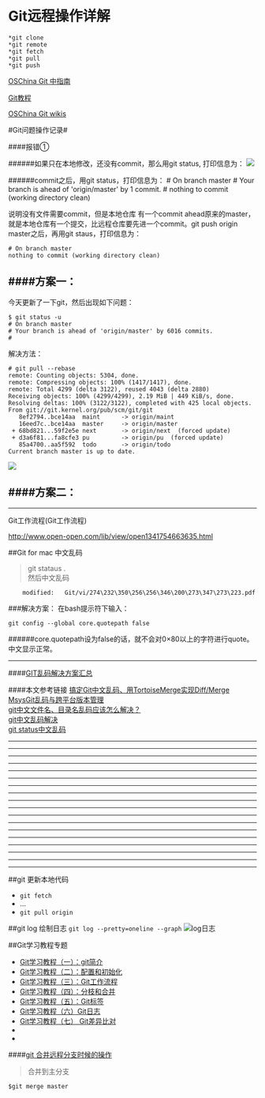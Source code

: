 Git远程操作详解
===================
  
  
[come from]:(http://www.ruanyifeng.com/blog/2014/06/git_remote.html)


	*git clone
	*git remote
	*git fetch
	*git pull
	*git push

[OSChina Git 中指南](http://git.oschina.net/progit/)


[Git教程](http://www.liaoxuefeng.com/wiki/0013739516305929606dd18361248578c67b8067c8c017b000)

[OSChina Git wikis](http://git.oschina.net/oschina/git-osc/wikis/Home)




#Git问题操作记录#

####报错①

######如果只在本地修改，还没有commit，那么用git status, 打印信息为：
![](https://raw.githubusercontent.com/xiaoyanit/xiaoyanit.github.io/master/Git/20140804103815.png)


######commit之后，用git status，打印信息为：
	# On branch master
	# Your branch is ahead of 'origin/master' by 1 commit.
	#
	nothing to commit (working directory clean)

说明没有文件需要commit，但是本地仓库 有一个commit ahead原来的master，就是本地仓库有一个提交，比远程仓库要先进一个commit。git push origin master之后，再用git staus，打印信息为：

	# On branch master
	nothing to commit (working directory clean)


####方案一：
--------------------------------------------


今天更新了一下git，然后出现如下问题：

	$ git status -u
	# On branch master
	# Your branch is ahead of 'origin/master' by 6016 commits.
	#

解决方法：

	# git pull --rebase
	remote: Counting objects: 5304, done.
	remote: Compressing objects: 100% (1417/1417), done.
	remote: Total 4299 (delta 3122), reused 4043 (delta 2880)
	Receiving objects: 100% (4299/4299), 2.19 MiB | 449 KiB/s, done.
	Resolving deltas: 100% (3122/3122), completed with 425 local objects.
	From git://git.kernel.org/pub/scm/git/git
	   8ef2794..bce14aa  maint      -> origin/maint
	   16eed7c..bce14aa  master     -> origin/master
	 + 68bd821...59f2e5e next       -> origin/next  (forced update)
	 + d3a6f81...fa8cfe3 pu         -> origin/pu  (forced update)
	   85a4700..aa5f592  todo       -> origin/todo
	Current branch master is up to date.


![](https://raw.githubusercontent.com/xiaoyanit/xiaoyanit.github.io/master/Git/20140804103951.png)


####方案二：
--------------------------------------------




















  

--------------------------------------------

Git工作流程(Git工作流程)

http://www.open-open.com/lib/view/open1341754663635.html




##Git for mac 中文乱码

>git stataus .  
 然后中文乱码 

		modified:   Git/vi/274\232\350\256\256\346\200\273\347\273\223.pdf 
		
		
###解决方案：
在bash提示符下输入：

`git config --global core.quotepath false`

######core.quotepath设为false的话，就不会对0×80以上的字符进行quote。中文显示正常。
  - - - 
  
####[GIT乱码解决方案汇总](http://www.cnblogs.com/perseus/archive/2012/11/21/2781074.html)
  
  
  
####本文参考链接
[搞定Git中文乱码、用TortoiseMerge实现Diff/Merge](http://topic.csdn.net/u/20110113/19/b0d5d506-4307-428b-a61d-7974aa66a2da.html)	  
[MsysGit乱码与跨平台版本管理](http://topic.csdn.net/u/20110106/20/f11ef8dd-44ec-478e-b78a-73240bcdde43.html)  
[git中文文件名、目录名乱码应该怎么解决？](http://bbs.et8.net/bbs/showthread.php?t=942185)  
[git中文乱码解决](http://www.wangyinneng.com/git%E4%B8%AD%E6%96%87%E4%B9%B1%E7%A0%81%E8%A7%A3%E5%86%B3/)  
[git status中文乱码](http://bbs.chinaunix.net/thread-3558872-1-1.html)
  
  
 - - -
  ***
  *** 
 - - -
  ***
  ***
 - - -
  ***
  ***
 - - -
  ***
  *** 
 - - -
  ***
  ***
 - - -
  ***
  ***
##git 更新本地代码 
  
  - `git fetch`
  - ...
  - `git pull origin`
  
##git log 绘制日志
  `git log --pretty=oneline --graph`
![log日志](https://raw.githubusercontent.com/xiaoyanit/xiaoyanit.github.io/master/Git/20140805172212.png)  
  
 
##Git学习教程专题

- [Git学习教程（一）：git简介](http://fsjoy.blog.51cto.com/318484/244397)
- [Git学习教程（二）：配置和初始化](http://fsjoy.blog.51cto.com/318484/244803)
- [Git学习教程（三）：Git工作流程](http://fsjoy.blog.51cto.com/318484/244397)
- [Git学习教程（四）：分枝和合并](http://fsjoy.blog.51cto.com/318484/245081)
- [Git学习教程（五）：Git标签](http://fsjoy.blog.51cto.com/318484/245106)
- [Git学习教程（六）Git日志](http://fsjoy.blog.51cto.com/318484/245261)
- [Git学习教程（七） Git差异比对](http://fsjoy.blog.51cto.com/318484/245465)
- []()
- []()



####[git 合并远程分支时候的操作](http://hlee.iteye.com/blog/669831)
  
>合并到主分支

  `$git merge master` 
  
  








